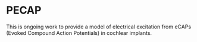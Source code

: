 # PECAP
This is ongoing work to provide a model of electrical excitation from eCAPs (Evoked Compound Action Potentials) in cochlear implants.
